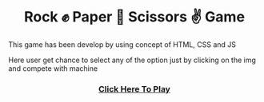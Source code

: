 <h1 align="center">Rock ✊ Paper 🤚 Scissors ✌ Game</h1>

<P>This game has been develop by using concept of HTML, CSS and JS <p>
  <p>Here user get chance to select any of the option just by clicking on the img and compete with machine</p>
    
    
<!--     Rock ✊ Paper 🤚 Scissors ✌ Game -->
<a href="https://thesurojit.github.io/Rock-Paper-Scissor/"><h3 align="center">Click Here To Play</h3></a>
